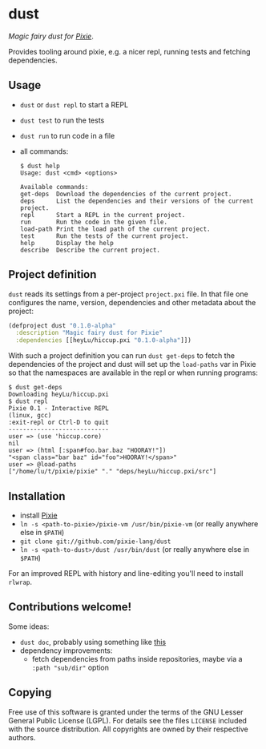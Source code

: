 # dust

*Magic fairy dust for [Pixie](https://github.com/pixie-lang/pixie)*.

Provides tooling around pixie, e.g. a nicer repl, running tests and fetching
dependencies.

## Usage

* `dust` or `dust repl` to start a REPL
* `dust test` to run the tests
* `dust run` to run code in a file
* all commands:

    ```
    $ dust help
    Usage: dust <cmd> <options>

    Available commands:
    get-deps  Download the dependencies of the current project.
    deps      List the dependencies and their versions of the current project.
    repl      Start a REPL in the current project.
    run       Run the code in the given file.
    load-path Print the load path of the current project.
    test      Run the tests of the current project.
    help      Display the help
    describe  Describe the current project.
    ```

## Project definition

`dust` reads its settings from a per-project `project.pxi` file. In that file
one configures the name, version, dependencies and other metadata about the
project:

```clojure
(defproject dust "0.1.0-alpha"
  :description "Magic fairy dust for Pixie"
  :dependencies [[heyLu/hiccup.pxi "0.1.0-alpha"]])
```

With such a project definition you can run `dust get-deps` to fetch the
dependencies of the project and dust will set up the `load-paths` var in
Pixie so that the namespaces are available in the repl or when running programs:

```
$ dust get-deps
Downloading heyLu/hiccup.pxi
$ dust repl
Pixie 0.1 - Interactive REPL
(linux, gcc)
:exit-repl or Ctrl-D to quit
----------------------------
user => (use 'hiccup.core)
nil
user => (html [:span#foo.bar.baz "HOORAY!"])
"<span class="bar baz" id="foo">HOORAY!</span>"
user => @load-paths
["/home/lu/t/pixie/pixie" "." "deps/heyLu/hiccup.pxi/src"]
```

## Installation

* install [Pixie](https://github.com/pixie-lang/pixie)
* `ln -s <path-to-pixie>/pixie-vm /usr/bin/pixie-vm` (or really anywhere else in `$PATH`)
* `git clone git://github.com/pixie-lang/dust`
* `ln -s <path-to-dust>/dust /usr/bin/dust` (or really anywhere else in `$PATH`)

For an improved REPL with history and line-editing you'll need to install
`rlwrap`.

## Contributions welcome!

Some ideas:

* `dust doc`, probably using something like [this](https://github.com/pixie-lang/pixie/blob/master/examples/gen-docs.pxi)
* dependency improvements:
    - fetch dependencies from paths inside repositories, maybe via a `:path "sub/dir"` option

## Copying

Free use of this software is granted under the terms of the GNU Lesser
General Public License (LGPL). For details see the files `LICENSE`
included with the source distribution. All copyrights are owned by their
respective authors.

